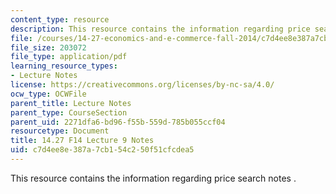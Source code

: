 ```yaml
---
content_type: resource
description: This resource contains the information regarding price search notes .
file: /courses/14-27-economics-and-e-commerce-fall-2014/c7d4ee8e387a7cb154c250f51cfcdea5_MIT14_27F14_Lec9.pdf
file_size: 203072
file_type: application/pdf
learning_resource_types:
- Lecture Notes
license: https://creativecommons.org/licenses/by-nc-sa/4.0/
ocw_type: OCWFile
parent_title: Lecture Notes
parent_type: CourseSection
parent_uid: 2271dfa6-bd96-f55b-559d-785b055ccf04
resourcetype: Document
title: 14.27 F14 Lecture 9 Notes
uid: c7d4ee8e-387a-7cb1-54c2-50f51cfcdea5
---
```

This resource contains the information regarding price search notes .